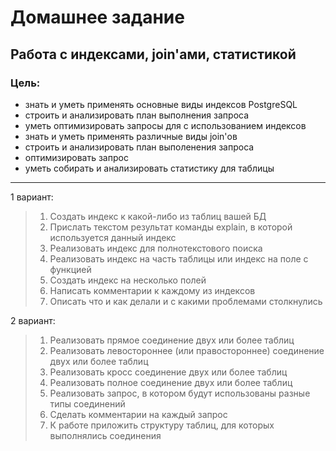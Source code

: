# Домашнее задание
## Работа с индексами, join'ами, статистикой
### Цель:
* знать и уметь применять основные виды индексов PostgreSQL
* строить и анализировать план выполнения запроса 
* уметь оптимизировать запросы для с использованием индексов 
* знать и уметь применять различные виды join'ов 
* строить и анализировать план выполенения запроса 
* оптимизировать запрос 
* уметь собирать и анализировать статистику для таблицы
---

1 вариант:  
> 1. Создать индекс к какой-либо из таблиц вашей БД 
> 2. Прислать текстом результат команды explain, в которой используется данный индекс 
> 3. Реализовать индекс для полнотекстового поиска 
>  4. Реализовать индекс на часть таблицы или индекс на поле с функцией 
>  5. Создать индекс на несколько полей 
>  6. Написать комментарии к каждому из индексов 
>  7. Описать что и как делали и с какими проблемами столкнулись

2 вариант:  
>  1. Реализовать прямое соединение двух или более таблиц
>  2. Реализовать левостороннее (или правостороннее) соединение двух или более таблиц 
>  3. Реализовать кросс соединение двух или более таблиц 
>  4. Реализовать полное соединение двух или более таблиц 
>  5. Реализовать запрос, в котором будут использованы разные типы соединений 
>  6. Сделать комментарии на каждый запрос 
>  7. К работе приложить структуру таблиц, для которых выполнялись соединения
